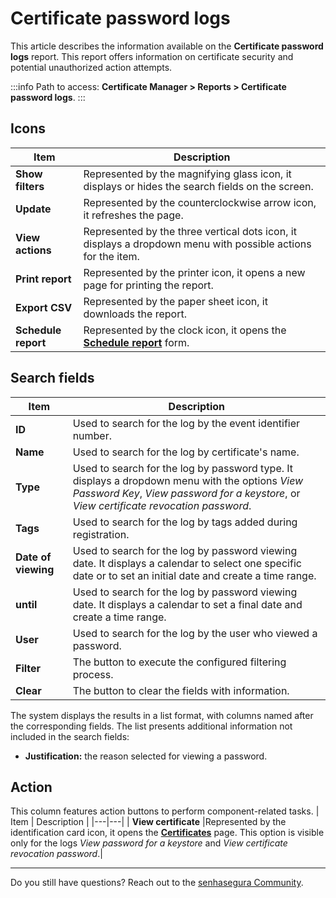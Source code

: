 # Certificate password logs

This article describes the information available on the **Certificate password logs** report. This report offers information on certificate security and potential unauthorized action attempts. 

 :::info
Path to access: **Certificate Manager > Reports > Certificate password logs**.
:::

## Icons
| Item | Description |
| --- | --- |
|**Show filters**|Represented by the magnifying glass icon, it displays or hides the search fields on the screen.
|**Update**|Represented by the counterclockwise arrow icon, it refreshes the page.
|**View actions**|Represented by the three vertical dots icon, it displays a dropdown menu with possible actions for the item.
|**Print report**|Represented by the printer icon, it opens a new page for printing the report.
|**Export CSV**|Represented by the paper sheet icon, it downloads the report.
|**Schedule report**|Represented by the clock icon, it opens the [**Schedule report**](/v3-32/docs/general-information-how-to-issue-download-and-schedule-device-reports) form.

##  Search fields

| Item | Description |
| --- | --- |
| **ID** |Used to search for the log by the event identifier number.|
| **Name** |Used to search for the log by certificate's name.|
| **Type** |Used to search for the log by password type. It displays a dropdown menu with the options *View Password Key*, *View password for a keystore*, or *View certificate revocation password*.| 
| **Tags** |Used to search for the log by tags added during registration.|
|**Date of viewing** |Used to search for the log by password viewing date. It displays a calendar to select one specific date or to set an initial date and create a time range.|
| **until** |Used to search for the log by password viewing date. It displays a calendar to set a final date and create a time range.|
| **User** |Used to search for the log by the user who viewed a password.|
|**Filter**|The button to execute the configured filtering process.
|**Clear**|The button to clear the fields with information.

The system displays the results in a list format, with columns named after the corresponding fields. The list presents additional information not included in the search fields:

* **Justification:** the reason selected for viewing a password.

##  Action
This column features action buttons to perform component-related tasks.
| Item | Description |
|---|---|
| **View certificate** |Represented by the identification card icon, it opens the **[Certificates](/v3-32/docs/certificate-manager-reference-certificate-certificate-2)** page. This option is visible only for the logs *View password for a keystore* and *View certificate revocation password*.|
***
Do you still have questions? Reach out to the [senhasegura Community](https://community.senhasegura.io/).
